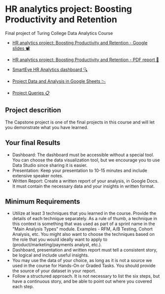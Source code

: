 # HR analytics project: Boosting Productivity and Retention
Final project of Turing College Data Analytics Course

- [HR analytics project: Boosting Productivity and Retention - Google slides 📽️](https://docs.google.com/presentation/d/1MAwov4GHuXXA4bo_LEeeOxdNBbHmQRXg8jgyhP5wXY0/edit?usp=sharing)

- [HR analytics project: Boosting Productivity and Retention - PDF report 📃](https://drive.google.com/file/d/1cYeau4e9Q4Hn0CmTpUHjxwT5QY7WXmNg/view?usp=sharing)

- [SmartEye HR Analytics dashboard 🔍](https://lookerstudio.google.com/s/tVIFazPWcqA)

- [Project Data and Analysis in Google Sheets 📉](https://docs.google.com/spreadsheets/d/1cJ0sEgX9IcrvEx6N1QzoU-Uk_QJT61bed1lUbxa2I7s/edit?usp=sharing)

- [Project Queries 📋](https://docs.google.com/document/d/1hMazWS7kS-mCw39K2p58DoA2QUDWMT5MP64iUchonmY/edit?usp=sharing)

## Project descrition
The Capstone project is one of the final projects in this course and will let you demonstrate what you have learned.

## Your final Results
- Dashboard: The dashboard must be accessible without a special tool. You can choose the data visualization tool, but we encourage you to use Data Studio since sharing it is easier.
- Presentation: Keep your presentation to 10-15 minutes and include extensive speaker notes.
- Written Report: Create a written report of your analysis, in Google Docs. It must contain the necessary data and your insights in written format.
## Minimum Requirements
- Utilize at least 3 techniques that you learned in the course. Provide the details of each technique separately. As a rule of thumb, a technique in this context is something that was used as part of a sprint name in the "Main Analysis Types" module. Examples - RFM, A/B Testing, Cohort Analysis, etc. You might also want to choose the techniques based on the role that you would ideally want to apply to (product/marketing/payments analyst, etc.).
- Dashboard, presentation and written report must tell a consistent story, be logical and include useful insights.
- You may use the data of your choice, as long as it is not a source we used in the course for Hands-On or Graded Tasks. You should provide the source of your dataset in your report.
- Follow a structured approach. It is not necessary to list the six steps, but have a continuous story, and be able to point out where you covered each step.
